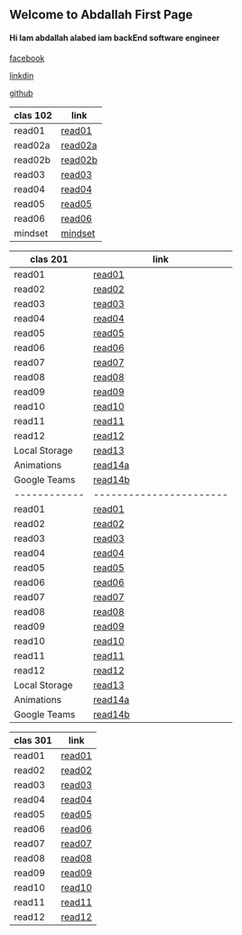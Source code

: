 ## Welcome to Abdallah First Page

#### Hi Iam abdallah alabed iam  backEnd software engineer

[facebook](https://web.facebook.com/abdalllah01/) 

[linkdin](https://www.linkedin.com/in/abdallah-alabd-75549919a/) 

[github](https://github.com/abdallahAlabed) 



| clas 102       | link        |
| ------------| -----------------------------------------   |
| read01      | [read01](read01.md)  |
| read02a     | [read02a](read02a.md)  |
| read02b     | [read02b](read02b.md)  |
| read03     | [read03](read03.md)  |
| read04     | [read04](read04.md)  |
| read05     | [read05](read05.md)  |
| read06     | [read06](read06.md)  |
| mindset     | [mindset](mindset.md)  |



| clas 201       | link        |
| ------------| -----------------------  |
| read01      | [read01](201/read01.md)  |
| read02      | [read02](201/read02.md)  |
| read03      | [read03](201/read03.md)  |
| read04      | [read04](201/read04.md)  |
| read05      | [read05](201/read05.md)  |
| read06      | [read06](201/read06.md)  |
| read07      | [read07](201/read07.md)  |
| read08      | [read08](201/read08.md)  |
| read09      | [read09](201/read09.md)  |
| read10      | [read10](201/read10.md)  |
| read11      | [read11](201/read11.md)  |
| read12      | [read12](201/read12.md)  |
| Local Storage | [read13](201/read13.md)  |
| Animations | [read14a](201/read14a.md)  |
| Google Teams | [read14b](201/read14b.md)  || clas 201       | link        |
| ------------| -----------------------  |
| read01      | [read01](201/read01.md)  |
| read02      | [read02](201/read02.md)  |
| read03      | [read03](201/read03.md)  |
| read04      | [read04](201/read04.md)  |
| read05      | [read05](201/read05.md)  |
| read06      | [read06](201/read06.md)  |
| read07      | [read07](201/read07.md)  |
| read08      | [read08](201/read08.md)  |
| read09      | [read09](201/read09.md)  |
| read10      | [read10](201/read10.md)  |
| read11      | [read11](201/read11.md)  |
| read12      | [read12](201/read12.md)  |
| Local Storage | [read13](201/read13.md)  |
| Animations | [read14a](201/read14a.md)  |
| Google Teams | [read14b](201/read14b.md)  |


| clas 301      | link                   |
| ------------| -----------------------  |
| read01      | [read01](301/read01.md)  |
| read02      | [read02]()  |
| read03      | [read03]()  |
| read04      | [read04]()  |
| read05      | [read05]()  |
| read06      | [read06]()  |
| read07      | [read07]()  |
| read08      | [read08]()  |
| read09      | [read09]()  |
| read10      | [read10]()  |
| read11      | [read11]()  |
| read12      | [read12]()  |










